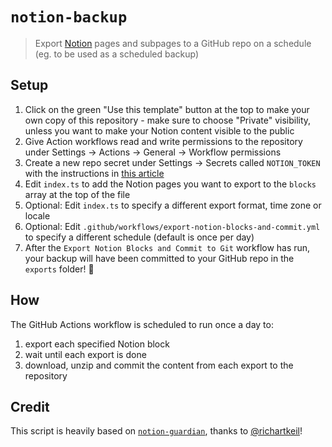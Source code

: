 # `notion-backup`

> Export [Notion](https://www.notion.so/) pages and subpages to a GitHub repo on a schedule (eg. to be used as a scheduled backup)

## Setup

1. Click on the green "Use this template" button at the top to make your own copy of this repository - make sure to choose "Private" visibility, unless you want to make your Notion content visible to the public
2. Give Action workflows read and write permissions to the repository under Settings -> Actions -> General -> Workflow permissions
3. Create a new repo secret under Settings -> Secrets called `NOTION_TOKEN` with the instructions in [this article](https://archive.ph/b5mgg)
4. Edit `index.ts` to add the Notion pages you want to export to the `blocks` array at the top of the file
5. Optional: Edit `index.ts` to specify a different export format, time zone or locale
6. Optional: Edit `.github/workflows/export-notion-blocks-and-commit.yml` to specify a different schedule (default is once per day)
7. After the `Export Notion Blocks and Commit to Git` workflow has run, your backup will have been committed to your GitHub repo in the `exports` folder! 🙌

## How

The GitHub Actions workflow is scheduled to run once a day to:

1. export each specified Notion block
2. wait until each export is done
3. download, unzip and commit the content from each export to the repository

## Credit

This script is heavily based on [`notion-guardian`](https://github.com/richartkeil/notion-guardian), thanks to [@richartkeil](https://github.com/richartkeil)!
